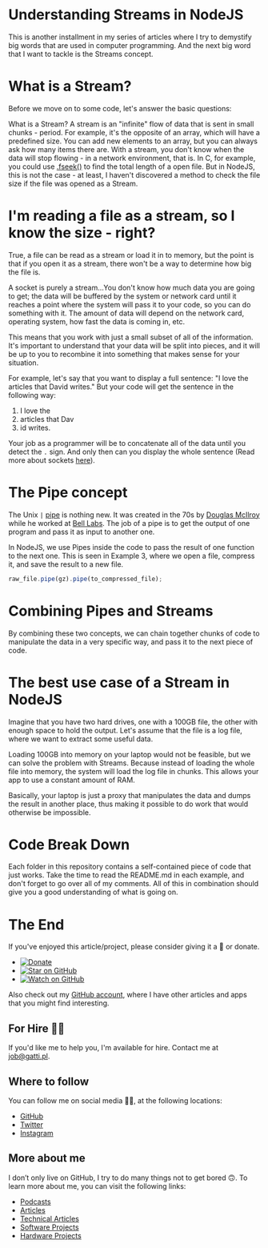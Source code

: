 # Understanding Streams in NodeJS

This is another installment in my series of articles where I try to demystify big words that are used in computer programming. And the next big word that I want to tackle is the Streams concept.

# What is a Stream?

Before we move on to some code, let's answer the basic questions:

What is a Stream? 
A stream is an "infinite" flow of data that is sent in small chunks - period. For example, it's the opposite of an array, which will have a predefined size. You can add new elements to an array, but you can always ask how many items there are. With a stream, you don't know when the data will stop flowing - in a network environment, that is. In C, for example, you could use [.fseek()](https://www.tutorialspoint.com/c_standard_library/c_function_fseek.htm) to find the total length of a open file. But in NodeJS, this is not the case - at least, I haven't discovered a method to check the file size if the file was opened as a Stream.

# I'm reading a file as a stream, so I know the size - right?

True, a file can be read as a stream or load it in to memory, but the point is that if you open it as a stream, there won't be a way to determine how big the file is.

A socket is purely a stream...You don't know how much data you are going to get; the data will be buffered by the system or network card until it reaches a point where the system will pass it to your code, so you can do something with it. The amount of data will depend on the network card, operating system, how fast the data is coming in, etc.

This means that you work with just a small subset of all of the information. It's important to understand that your data will be split into pieces, and it will be up to you to recombine it into something that makes sense for your situation.

For example, let's say that you want to display a full sentence: "I love the articles that David writes." But your code will get the sentence in the following way:

1.	I love the
2.	articles that Dav
3.	id writes.

Your job as a programmer will be to concatenate all of the data until you detect the `.` sign. And only then can you display the whole sentence (Read more about sockets [here](https://github.com/davidgatti/IoT-Raw-Sockets-Examples)).

# The Pipe concept

The Unix `|` [pipe](https://en.wikipedia.org/wiki/Pipeline_(Unix)) is nothing new. It was created in the 70s by [Douglas McIlroy](https://en.wikipedia.org/wiki/Douglas_McIlroy) while he worked at [Bell Labs](https://en.wikipedia.org/wiki/Bell_Labs). The job of a pipe is to get the output of one program and pass it as input to another one.

In NodeJS, we use Pipes inside the code to pass the result of one function to the next one. This is seen in Example 3, where we open a file, compress it, and save the result to a new file.

```javascript
raw_file.pipe(gz).pipe(to_compressed_file);
```

# Combining Pipes and Streams

By combining these two concepts, we can chain together chunks of code to manipulate the data in a very specific way, and pass it to the next piece of code.

# The best use case of a Stream in NodeJS

Imagine that you have two hard drives, one with a 100GB file, the other with enough space to hold the output. Let's assume that the file is a log file, where we want to extract some useful data.

Loading 100GB into memory on your laptop would not be feasible, but we can solve the problem with Streams. Because instead of loading the whole file into memory, the system will load the log file in chunks. This allows your app to use a constant amount of RAM.

Basically, your laptop is just a proxy that manipulates the data and dumps the result in another place, thus making it possible to do work that would otherwise be impossible.

# Code Break Down

Each folder in this repository contains a self-contained piece of code that just works. Take the time to read the README.md in each example, and don't forget to go over all of my comments. All of this in combination should give you a good understanding of what is going on.

# The End

If you've enjoyed this article/project, please consider giving it a 🌟 or donate.

- [![Donate](https://img.shields.io/badge/Donate-PayPal-green.svg)](https://www.paypal.me/gattidavid/25)
- [![Star on GitHub](https://img.shields.io/github/stars/davidgatti/How-to-Understand-Streams-in-NodeJS.svg?style=social)](https://github.com/davidgatti/How-to-Stream-Movies-using-NodeJS/stargazers)
- [![Watch on GitHub](https://img.shields.io/github/watchers/davidgatti/How-to-Understand-Streams-in-NodeJS.svg?style=social)](https://github.com/davidgatti/How-to-Stream-Movies-using-NodeJS/watchers)

Also check out my [GitHub account](https://github.com/davidgatti), where I have other articles and apps that you might find interesting.

## For Hire 👨‍💻

If you'd like me to help you, I'm available for hire. Contact me at job@gatti.pl.

## Where to follow

You can follow me on social media 🐙😇, at the following locations:

- [GitHub](https://github.com/davidgatti)
- [Twitter](https://twitter.com/dawidgatti)
- [Instagram](https://www.instagram.com/gattidavid/)

## More about me

I don’t only live on GitHub, I try to do many things not to get bored 🙃. To learn more about me, you can visit the following links:

- [Podcasts](http://david.gatti.pl/podcasts)
- [Articles](http://david.gatti.pl/articles)
- [Technical Articles](http://david.gatti.pl/technical_articles)
- [Software Projects](http://david.gatti.pl/software_projects)
- [Hardware Projects](http://david.gatti.pl/hardware_projects)

